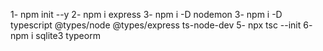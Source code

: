 1- npm init --y
2- npm i express
3- npm i -D nodemon
3- npm i -D typescript @types/node @types/express ts-node-dev
5- npx tsc --init
6- npm i sqlite3 typeorm